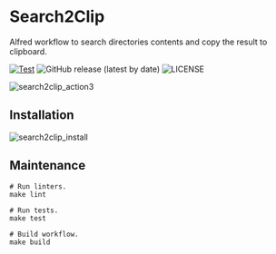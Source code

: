 # Search2Clip

Alfred workflow to search directories contents and copy the result to clipboard.

[![Test](https://github.com/AlexSkrypnyk/alfred-search2clip/actions/workflows/test.yml/badge.svg)](https://github.com/AlexSkrypnyk/alfred-search2clip/actions/workflows/test.yml)
![GitHub release (latest by date)](https://img.shields.io/github/v/release/AlexSkrypnyk/alfred-search2clip)
![LICENSE](https://img.shields.io/github/license/AlexSkrypnyk/alfred-search2clip)


![search2clip_action3](https://github.com/AlexSkrypnyk/alfred-search2clip/assets/378794/a841c5e9-e569-48dc-992b-37c4f99db89b)


## Installation

![search2clip_install](https://github.com/AlexSkrypnyk/alfred-search2clip/assets/378794/753823e7-5550-4510-952f-ba5eee3f3d12)


## Maintenance

```shell
# Run linters.
make lint

# Run tests.
make test

# Build workflow.
make build
```
